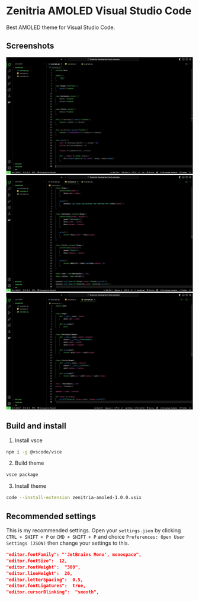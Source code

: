 # Zenitria AMOLED Visual Studio Code

Best AMOLED theme for Visual Studio Code.

## Screenshots

<p align="center">
    <img src="https://raw.githubusercontent.com/Zenitria/zenitria-amoled-vsc/master/screenshots/1.png" width="600"/>
    <img src="https://raw.githubusercontent.com/Zenitria/zenitria-amoled-vsc/master/screenshots/2.png" width="600"/>
    <img src="https://raw.githubusercontent.com/Zenitria/zenitria-amoled-vsc/master/screenshots/3.png" width="600"/>
</p>

## Build and install

1. Install vsce

```bash
npm i -g @vscode/vsce
```

2. Build theme

```bash
vsce package
```

3. Install theme

```bash
code --install-extension zenitria-amoled-1.0.0.vsix
```

## Recommended settings

This is my recommended settings. Open your `settings.json` by clicking `CTRL + SHIFT + P` or `CMD + SHIFT + P` and choice `Preferences: Open User Settings (JSON)` then change your settings to this.

```json
"editor.fontFamily": "'JetBrains Mono', monospace",
"editor.fontSize":  12,
"editor.fontWeight":  "300",
"editor.lineHeight":  20,
"editor.letterSpacing":  0.5,
"editor.fontLigatures":  true,
"editor.cursorBlinking":  "smooth",
```

